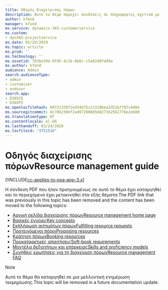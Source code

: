 ```yaml
---
title: Οδηγός διαχείρισης πόρων
description: Αυτό το θέμα παρέχει συνδέσεις σε πληροφορίες σχετικά με τη διαχείριση πόρων στο Project Service Automation
author: kfend
manager: kfend
ms.service: dynamics-365-customerservice
ms.custom:
- dyn365-projectservice
ms.date: 03/28/2019
ms.topic: article
ms.prod: ''
ms.technology: ''
ms.assetid: 703be394-0fd5-4c1b-8b6c-c5a82d07dd9a
ms.author: kfend
audience: Admin
search.audienceType:
- admin
- customizer
- enduser
search.app:
- D365CE
- D365PS
ms.openlocfilehash: 6972132971ed3467bc21318bea2d51b7f87c4d0e
ms.sourcegitcommit: 8c786230ef2a497280885b827162561776e2eb00
ms.translationtype: HT
ms.contentlocale: el-GR
ms.lasthandoff: 03/24/2020
ms.locfileid: "3751516"
---
```

# <a name="resource-management-guide"></a><span data-ttu-id="0b63e-103">Οδηγός διαχείρισης πόρων</span><span class="sxs-lookup"><span data-stu-id="0b63e-103">Resource management guide</span></span>

[!INCLUDE[cc-applies-to-psa-app-3.x](../../includes/cc-applies-to-psa-app-3x.md)]

<span data-ttu-id="0b63e-104">Η σύνδεση PDF που ήταν προηγουμένως σε αυτό το θέμα έχει καταργηθεί και το περιεχόμενο έχει μετακινηθεί στα εξής θέματα:</span><span class="sxs-lookup"><span data-stu-id="0b63e-104">The PDF link that was previously in this topic has been removed and the content has been moved to the following topics:</span></span>

- [<span data-ttu-id="0b63e-105">Αρχική σελίδα διαχείρισης πόρων</span><span class="sxs-lookup"><span data-stu-id="0b63e-105">Resource management home page</span></span>](../resource-management-home-page.md)
- [<span data-ttu-id="0b63e-106">Βασικές έννοιες</span><span class="sxs-lookup"><span data-stu-id="0b63e-106">Key concepts</span></span>](../reports-key-concepts.md)
- [<span data-ttu-id="0b63e-107">Εκπλήρωση αιτημάτων πόρων</span><span class="sxs-lookup"><span data-stu-id="0b63e-107">Fulfilling resource requests</span></span>](../resource-management-fulfill-requests.md)
- [<span data-ttu-id="0b63e-108">Προτεινόμενοι πόροι</span><span class="sxs-lookup"><span data-stu-id="0b63e-108">Proposing resources</span></span>](../resource-management-propose-resources.md)
- [<span data-ttu-id="0b63e-109">Κράτηση πόρων</span><span class="sxs-lookup"><span data-stu-id="0b63e-109">Booking resources</span></span>](../resource-management-book-resources-scheduleboard.md)
- [<span data-ttu-id="0b63e-110">Προκαταρκτικές απαιτήσεις</span><span class="sxs-lookup"><span data-stu-id="0b63e-110">Soft-book requirements</span></span>](../resource-management-softbook-requirements.md)
- [<span data-ttu-id="0b63e-111">Μοντέλα δεξιοτήτων και επάρκειας</span><span class="sxs-lookup"><span data-stu-id="0b63e-111">Skills and proficiency models</span></span>](../resource-management-skills-proficiency.md)
- [<span data-ttu-id="0b63e-112">Συνήθεις ερωτήσεις για τη διαχείριση πόρων</span><span class="sxs-lookup"><span data-stu-id="0b63e-112">Resource management FAQ</span></span>](../resource-management-faq.md)

> [!NOTE]
> <span data-ttu-id="0b63e-113">Αυτό το θέμα θα καταργηθεί σε μια μελλοντική ενημέρωση τεκμηρίωσης.</span><span class="sxs-lookup"><span data-stu-id="0b63e-113">This topic will be removed in a future documentation update.</span></span> 
